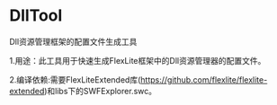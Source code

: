 DllTool
=======

Dll资源管理框架的配置文件生成工具

1.用途：此工具用于快速生成FlexLite框架中的Dll资源管理器的配置文件。

2.编译依赖:需要FlexLiteExtended库(https://github.com/flexlite/flexlite-extended)和libs下的SWFExplorer.swc。
